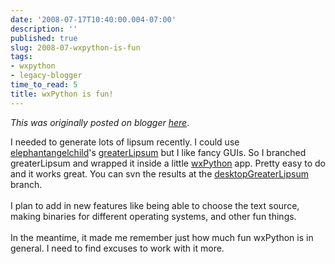 ```yaml
---
date: '2008-07-17T10:40:00.004-07:00'
description: ''
published: true
slug: 2008-07-wxpython-is-fun
tags:
- wxpython
- legacy-blogger
time_to_read: 5
title: wxPython is fun!
---
```


*This was originally posted on blogger [here](https://pydanny.blogspot.com/2008/07/wxpython-is-fun.html)*.

I needed to generate lots of lipsum recently.  I could use <a href="http://elephantangelchild.blogspot.com/">elephantangelchild</a>'s <a href="http://code.google.com/p/greaterlipsum/">greaterLipsum</a> but I like fancy GUIs.  So I branched greaterLipsum and wrapped it inside a little <a href="http://wxpython.org">wxPython</a> app.  Pretty easy to do and it works great.  You can svn the results at the <a href="http://greaterlipsum.googlecode.com/svn/branches/desktopgreaterlipsum/">desktopGreaterLipsum</a> branch.<br /><br />I plan to add in new features like being able to choose the text source, making binaries for different operating systems, and other fun things.<br /><br />In the meantime, it made me remember just how much fun wxPython is in general.  I need to find excuses to work with it more.
